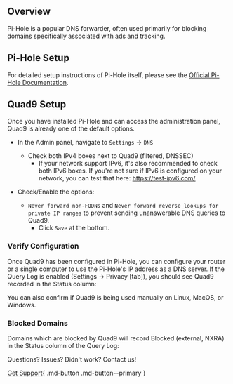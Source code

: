 ## Overview

Pi-Hole is a popular DNS forwarder, often used primarily for blocking domains specifically associated with ads and tracking.

## Pi-Hole Setup

For detailed setup instructions of Pi-Hole itself, please see the [Official Pi-Hole Documentation](https://docs.pi-hole.net/).

## Quad9 Setup

Once you have installed Pi-Hole and can access the administration panel, Quad9 is already one of the default options.

* In the Admin panel, navigate to `Settings` -> `DNS`
    * Check both IPv4 boxes next to Quad9 (filtered, DNSSEC)
        * If your network support IPv6, it's also recommended to check both IPv6 boxes. If you're not sure if IPv6 is configured on your network, you can test that here: https://test-ipv6.com/

* Check/Enable the options:
    * `Never forward non-FQDNs` and `Never forward reverse lookups for private IP ranges` to prevent sending unanswerable DNS queries to Quad9.
        * Click `Save` at the bottom.

### Verify Configuration

Once Quad9 has been configured in Pi-Hole, you can configure your router or a single computer to use the Pi-Hole's IP address as a DNS server. If the Query Log is enabled (Settings -> Privacy [tab]), you should see Quad9 recorded in the Status column:

You can also confirm if Quad9 is being used manually on Linux, MacOS, or Windows.

### Blocked Domains

Domains which are blocked by Quad9 will record Blocked (external, NXRA) in the Status column of the Query Log:

Questions? Issues? Didn't work? Contact us!

[Get Support](https://quad9.net/support/contact){ .md-button .md-button--primary }
